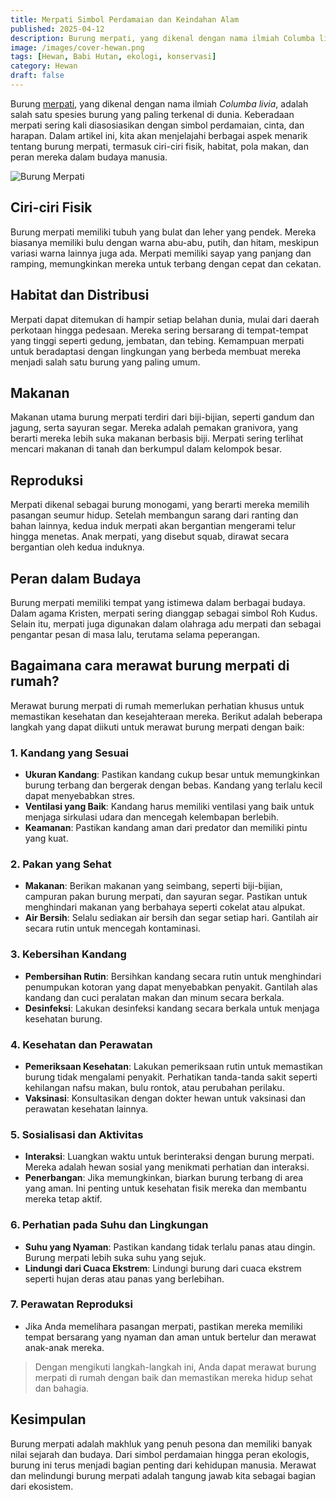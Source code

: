 ```yaml
---
title: Merpati Simbol Perdamaian dan Keindahan Alam
published: 2025-04-12
description: Burung merpati, yang dikenal dengan nama ilmiah Columba livia, adalah salah satu spesies burung yang paling terkenal di dunia.
image: /images/cover-hewan.png
tags: [Hewan, Babi Hutan, ekologi, konservasi]
category: Hewan
draft: false
---
```


Burung [merpati](https://id.m.wikipedia.org/wiki/Columbidae), yang dikenal dengan nama ilmiah *Columba livia*, adalah salah satu spesies burung yang paling terkenal di dunia. Keberadaan merpati sering kali diasosiasikan dengan simbol perdamaian, cinta, dan harapan. Dalam artikel ini, kita akan menjelajahi berbagai aspek menarik tentang burung merpati, termasuk ciri-ciri fisik, habitat, pola makan, dan peran mereka dalam budaya manusia.

![Burung Merpati](https://upload.wikimedia.org/wikipedia/commons/2/2b/Rock_dove_-_natures_pics.jpg)

## Ciri-ciri Fisik
Burung merpati memiliki tubuh yang bulat dan leher yang pendek. Mereka biasanya memiliki bulu dengan warna abu-abu, putih, dan hitam, meskipun variasi warna lainnya juga ada. Merpati memiliki sayap yang panjang dan ramping, memungkinkan mereka untuk terbang dengan cepat dan cekatan.

## Habitat dan Distribusi
Merpati dapat ditemukan di hampir setiap belahan dunia, mulai dari daerah perkotaan hingga pedesaan. Mereka sering bersarang di tempat-tempat yang tinggi seperti gedung, jembatan, dan tebing. Kemampuan merpati untuk beradaptasi dengan lingkungan yang berbeda membuat mereka menjadi salah satu burung yang paling umum.

## Makanan
Makanan utama burung merpati terdiri dari biji-bijian, seperti gandum dan jagung, serta sayuran segar. Mereka adalah pemakan granivora, yang berarti mereka lebih suka makanan berbasis biji. Merpati sering terlihat mencari makanan di tanah dan berkumpul dalam kelompok besar.

## Reproduksi
Merpati dikenal sebagai burung monogami, yang berarti mereka memilih pasangan seumur hidup. Setelah membangun sarang dari ranting dan bahan lainnya, kedua induk merpati akan bergantian mengerami telur hingga menetas. Anak merpati, yang disebut squab, dirawat secara bergantian oleh kedua induknya.

## Peran dalam Budaya
Burung merpati memiliki tempat yang istimewa dalam berbagai budaya. Dalam agama Kristen, merpati sering dianggap sebagai simbol Roh Kudus. Selain itu, merpati juga digunakan dalam olahraga adu merpati dan sebagai pengantar pesan di masa lalu, terutama selama peperangan.

## Bagaimana cara merawat burung merpati di rumah?

Merawat burung merpati di rumah memerlukan perhatian khusus untuk memastikan kesehatan dan kesejahteraan mereka. Berikut adalah beberapa langkah yang dapat diikuti untuk merawat burung merpati dengan baik:

### 1. **Kandang yang Sesuai**
   - **Ukuran Kandang**: Pastikan kandang cukup besar untuk memungkinkan burung terbang dan bergerak dengan bebas. Kandang yang terlalu kecil dapat menyebabkan stres.
   - **Ventilasi yang Baik**: Kandang harus memiliki ventilasi yang baik untuk menjaga sirkulasi udara dan mencegah kelembapan berlebih.
   - **Keamanan**: Pastikan kandang aman dari predator dan memiliki pintu yang kuat.

### 2. **Pakan yang Sehat**
   - **Makanan**: Berikan makanan yang seimbang, seperti biji-bijian, campuran pakan burung merpati, dan sayuran segar. Pastikan untuk menghindari makanan yang berbahaya seperti cokelat atau alpukat.
   - **Air Bersih**: Selalu sediakan air bersih dan segar setiap hari. Gantilah air secara rutin untuk mencegah kontaminasi.

### 3. **Kebersihan Kandang**
   - **Pembersihan Rutin**: Bersihkan kandang secara rutin untuk menghindari penumpukan kotoran yang dapat menyebabkan penyakit. Gantilah alas kandang dan cuci peralatan makan dan minum secara berkala.
   - **Desinfeksi**: Lakukan desinfeksi kandang secara berkala untuk menjaga kesehatan burung.

### 4. **Kesehatan dan Perawatan**
   - **Pemeriksaan Kesehatan**: Lakukan pemeriksaan rutin untuk memastikan burung tidak mengalami penyakit. Perhatikan tanda-tanda sakit seperti kehilangan nafsu makan, bulu rontok, atau perubahan perilaku.
   - **Vaksinasi**: Konsultasikan dengan dokter hewan untuk vaksinasi dan perawatan kesehatan lainnya.

### 5. **Sosialisasi dan Aktivitas**
   - **Interaksi**: Luangkan waktu untuk berinteraksi dengan burung merpati. Mereka adalah hewan sosial yang menikmati perhatian dan interaksi.
   - **Penerbangan**: Jika memungkinkan, biarkan burung terbang di area yang aman. Ini penting untuk kesehatan fisik mereka dan membantu mereka tetap aktif.

### 6. **Perhatian pada Suhu dan Lingkungan**
   - **Suhu yang Nyaman**: Pastikan kandang tidak terlalu panas atau dingin. Burung merpati lebih suka suhu yang sejuk.
   - **Lindungi dari Cuaca Ekstrem**: Lindungi burung dari cuaca ekstrem seperti hujan deras atau panas yang berlebihan.

### 7. **Perawatan Reproduksi**
   - Jika Anda memelihara pasangan merpati, pastikan mereka memiliki tempat bersarang yang nyaman dan aman untuk bertelur dan merawat anak-anak mereka.

> Dengan mengikuti langkah-langkah ini, Anda dapat merawat burung merpati di rumah dengan baik dan memastikan mereka hidup sehat dan bahagia.

## Kesimpulan
Burung merpati adalah makhluk yang penuh pesona dan memiliki banyak nilai sejarah dan budaya. Dari simbol perdamaian hingga peran ekologis, burung ini terus menjadi bagian penting dari kehidupan manusia. Merawat dan melindungi burung merpati adalah tangung jawab kita sebagai bagian dari ekosistem.
